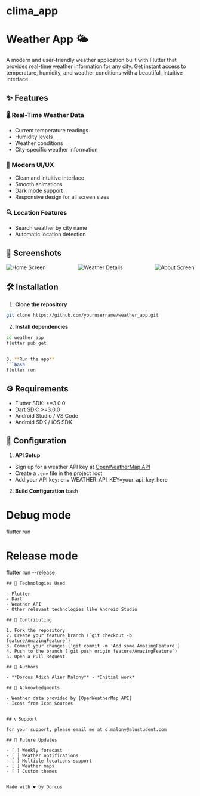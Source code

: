 # clima_app
# Weather App 🌤️

A modern and user-friendly weather application built with Flutter that provides real-time weather information for any city. Get instant access to temperature, humidity, and weather conditions with a beautiful, intuitive interface.

## ✨ Features

### 🌡️ Real-Time Weather Data
- Current temperature readings
- Humidity levels
- Weather conditions
- City-specific weather information

### 🎨 Modern UI/UX
- Clean and intuitive interface
- Smooth animations
- Dark mode support
- Responsive design for all screen sizes

### 🔍 Location Features
- Search weather by city name
- Automatic location detection

## 📱 Screenshots

<div style="display: flex; justify-content: space-between;">
    <img src="/homescreen.png" alt=" Home Screen" />
    <img src="/weatherdetail.png" alt=" Weather Details" />
    <img src="/aboutscreen.png" alt= "About Screen" />
</div>

## 🛠️ Installation

1. **Clone the repository**
```bash
git clone https://github.com/yourusername/weather_app.git
```

2. **Install dependencies**
```bash
cd weather_app
flutter pub get


3. **Run the app**
```bash
flutter run
```

## ⚙️ Requirements

- Flutter SDK: >=3.0.0
- Dart SDK: >=3.0.0
- Android Studio / VS Code
- Android SDK / iOS SDK

## 🔧 Configuration

1. **API Setup**
- Sign up for a weather API key at [OpenWeatherMap API](https://home.openweathermap.org/api_keys)
- Create a `.env` file in the project root
- Add your API key:
  env
WEATHER_API_KEY=your_api_key_here
  

2. **Build Configuration**
bash
# Debug mode
flutter run

# Release mode
flutter run --release
```
## 🔨 Technologies Used

- Flutter
- Dart
- Weather API
- Other relevant technologies like Android Studio

## 🤝 Contributing

1. Fork the repository
2. Create your feature branch (`git checkout -b feature/AmazingFeature`)
3. Commit your changes ('git commit -m 'Add some AmazingFeature')
4. Push to the branch (`git push origin feature/AmazingFeature`)
5. Open a Pull Request

## 👥 Authors

- **Dorcus Adich Alier Malony** - *Initial work* 

## 🙏 Acknowledgments

- Weather data provided by [OpenWeatherMap API]
- Icons from Icon Sources
  

## 📞 Support

for your support, please email me at d.malony@alustudent.com 

## 🚀 Future Updates

- [ ] Weekly forecast
- [ ] Weather notifications
- [ ] Multiple locations support
- [ ] Weather maps
- [ ] Custom themes


Made with ❤️ by Dorcus
